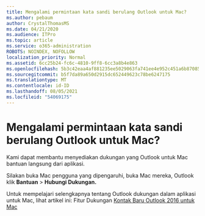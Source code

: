 ```yaml
---
title: Mengalami permintaan kata sandi berulang Outlook untuk Mac?
ms.author: pebaum
author: CrystalThomasMS
ms.date: 04/21/2020
ms.audience: ITPro
ms.topic: article
ms.service: o365-administration
ROBOTS: NOINDEX, NOFOLLOW
localization_priority: Normal
ms.assetid: 6cc25b24-fc6c-4810-9ff8-6cc3a8b4e863
ms.openlocfilehash: 5b3c42eaa4af881235ee5029063fa741ee4e952c451a6b87085f2294d2cd3f71
ms.sourcegitcommit: b5f7da89a650d2915dc652449623c78be6247175
ms.translationtype: MT
ms.contentlocale: id-ID
ms.lasthandoff: 08/05/2021
ms.locfileid: "54069175"
---
```

# <a name="experiencing-repeated-password-prompts-in-outlook-for-mac"></a>Mengalami permintaan kata sandi berulang Outlook untuk Mac?

Kami dapat membantu menyediakan dukungan yang Outlook untuk Mac bantuan langsung dari aplikasi.
  
Silakan buka Mac pengguna yang dipengaruhi, buka Mac mereka, Outlook klik **Bantuan** \> **Hubungi Dukungan.**
  
Untuk mempelajari selengkapnya tentang Outlook dukungan dalam aplikasi untuk Mac, lihat artikel ini: Fitur Dukungan [Kontak Baru Outlook 2016 untuk Mac](https://answers.microsoft.com/msoffice/forum/msoffice_outlook-mso_mac-mso_mac2016/new-contact-support-feature-in-outlook-2016-for/d4fc21c4-25e2-4e10-b943-1fba6542b517)
  

